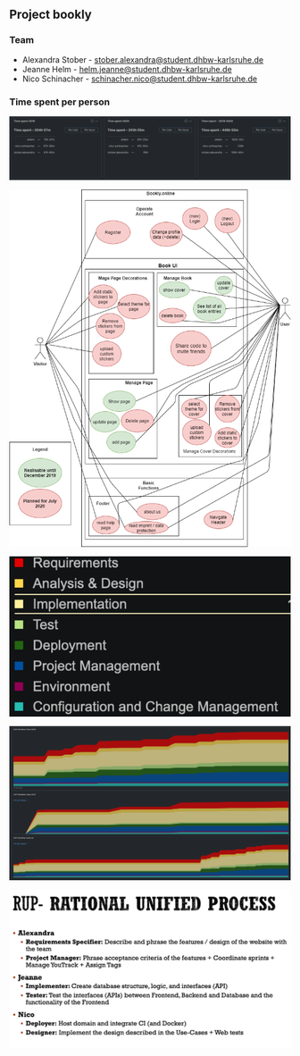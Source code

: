 ## Project bookly

### Team
- Alexandra Stober - stober.alexandra@student.dhbw-karlsruhe.de
- Jeanne Helm - helm.jeanne@student.dhbw-karlsruhe.de
- Nico Schinacher - schinacher.nico@student.dhbw-karlsruhe.de

### Time spent per person
![Time Spent](../finalExam/time_spent.png "Time Spent")

![UseCase](../design/usecase.png "Overall Use Case")

![legend](../design/RUP_Workflow_legend.png "RUP Workflow legend")

![rup_workflow](../finalExam/rup.png "RUP Workflow")

![rup_roles](../design/RUP_Roles.png "RUP Roles")




